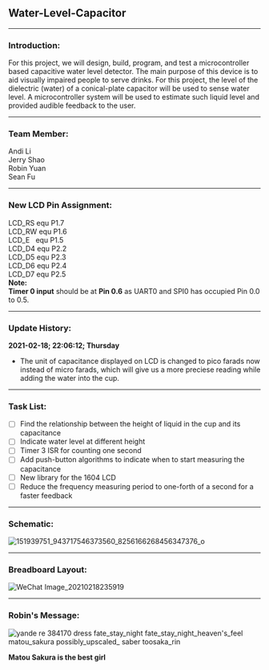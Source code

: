 ## Water-Level-Capacitor

------------
### Introduction:

For this project, we will design, build, program, and test a microcontroller based capacitive water level detector.  The main purpose of this device is to aid visually impaired people to serve drinks.  For  this  project,  the  level  of  the  dielectric  (water)  of  a  conical-plate  capacitor  will  be  used  to sense  water  level.  A  microcontroller  system  will be  used  to  estimate  such  liquid  level  and provided audible feedback to the user. 

------------

### Team Member:

  Andi Li\
  Jerry Shao\
  Robin Yuan\
  Sean Fu
  
------------

### New LCD Pin Assignment:

  LCD_RS  equ P1.7\
  LCD_RW  equ P1.6\
  LCD_E &nbsp; equ P1.5\
  LCD_D4 equ P2.2\
  LCD_D5  equ P2.3\
  LCD_D6  equ P2.4\
  LCD_D7   equ P2.5\
**Note:**\
  **Timer 0 input** should be at **Pin 0.6** as UART0 and SPI0 has occupied Pin 0.0 to 0.5.
  

------------


### Update History:
**2021-02-18; 22:06:12; Thursday**
- The unit of capacitance displayed on LCD is changed to pico farads now instead of  micro farads, which will give us a more preciese reading while adding the water into the cup.

------------
### Task List:
- [ ] Find the relationship between the height of liquid in the cup and its capacitance
- [ ] Indicate water level at different height
- [ ] Timer 3 ISR for counting one second 
- [ ] Add push-button algorithms to indicate when to start measuring the capacitance
- [ ] New library for the 1604 LCD
- [ ] Reduce the frequency measuring period to one-forth of a second for a faster feedback 
------------
### Schematic:

![151939751_943717546373560_8256166268456347376_o](https://user-images.githubusercontent.com/68177491/108474843-c5fd8180-7244-11eb-9bd0-d1f16b9fe390.jpg)


------------
### Breadboard Layout:

![WeChat Image_20210218235919](https://user-images.githubusercontent.com/68177491/108475285-5c31a780-7245-11eb-95e6-f33e19c6c2ad.jpg)

------------
### Robin's Message:

![yande re 384170 dress fate_stay_night fate_stay_night_heaven's_feel matou_sakura possibly_upscaled_ saber toosaka_rin](https://user-images.githubusercontent.com/68177491/108470137-54bad000-723e-11eb-8eb2-a700d3040374.png)

**Matou Sakura is the best girl**
